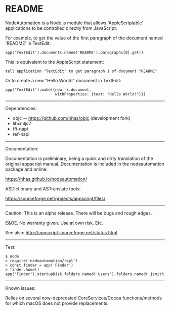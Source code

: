 # README

NodeAutomation is a Node.js module that allows 'AppleScriptable' applications 
to be controlled directly from JavaScript.

For example, to get the value of the first paragraph of the document named
'README' in TextEdit:

    app('TextEdit').documents.named('README').paragraphs[0].get()

This is equivalent to the AppleScript statement:

    tell application "TextEdit" to get paragraph 1 of document "README"


Or to create a new "Hello World!" document in TextEdit:

    app('TextEdit').make({new: k.document, 
                          withProperties: {text: "Hello World!"}})

______________________________________________________________________________

Dependencies:

- objc -- https://github.com/hhas/objc (development fork)
- libxmljs2
- ffi-napi
- ref-napi

______________________________________________________________________________

Documentation:

Documentation is preliminary, being a quick and dirty translation of the 
original appscript manual. Documentation is included in the nodeautomation 
package and online:

https://hhas.github.io/nodeautomation/


ASDictionary and ASTranslate tools:

https://sourceforge.net/projects/appscript/files/

______________________________________________________________________________

Caution: This is an alpha release. There will be bugs and rough edges.

E&OE. No warranty given. Use at own risk. Etc.

See also: http://appscript.sourceforge.net/status.html

______________________________________________________________________________

Test:

    $ node
    > require('nodeautomation/repl')
    > const finder = app('Finder')
    > finder.home()
    app('Finder').startupDisk.folders.named('Users').folders.named('jsmith')

______________________________________________________________________________

Known issues:

Relies on several now-deprecated CoreServices/Cocoa functions/methods for
which macOS does not provide replacements.
